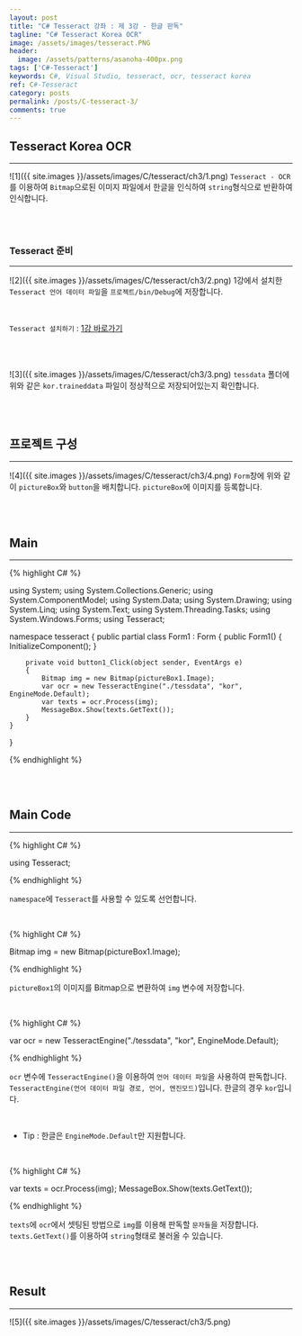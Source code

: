 ```yaml
---
layout: post
title: "C# Tesseract 강좌 : 제 3강 - 한글 판독"
tagline: "C# Tesseract Korea OCR"
image: /assets/images/tesseract.PNG
header:
  image: /assets/patterns/asanoha-400px.png
tags: ['C#-Tesseract']
keywords: C#, Visual Studio, tesseract, ocr, tesseract korea
ref: C#-Tesseract
category: posts
permalink: /posts/C-tesseract-3/
comments: true
---
```


## Tesseract Korea OCR ##
----------

![1]({{ site.images }}/assets/images/C/tesseract/ch3/1.png)
`Tesseract - OCR`를 이용하여 `Bitmap`으로된 이미지 파일에서 한글을 인식하여 `string`형식으로 반환하여 인식합니다.

<br>
<br>

### Tesseract 준비 ###
----------

![2]({{ site.images }}/assets/images/C/tesseract/ch3/2.png)
1강에서 설치한 `Tesseract 언어 데이터 파일`을 `프로젝트/bin/Debug`에 저장합니다.

<br>

`Tesseract 설치하기` : [1강 바로가기][1강] 

<br>
<br>

![3]({{ site.images }}/assets/images/C/tesseract/ch3/3.png)
`tessdata` 폴더에 위와 같은 `kor.traineddata` 파일이 정상적으로 저장되어있는지 확인합니다.

<br>
<br>

## 프로젝트 구성 ##
----------

![4]({{ site.images }}/assets/images/C/tesseract/ch3/4.png)
`Form`창에 위와 같이 `pictureBox`와 `button`을 배치합니다. `pictureBox`에 이미지를 등록합니다.

<br>
<br>

## Main ##
----------

{% highlight C# %}

using System;
using System.Collections.Generic;
using System.ComponentModel;
using System.Data;
using System.Drawing;
using System.Linq;
using System.Text;
using System.Threading.Tasks;
using System.Windows.Forms;
using Tesseract;

namespace tesseract
{
    public partial class Form1 : Form
    {
        public Form1()
        {
            InitializeComponent();
        }

        private void button1_Click(object sender, EventArgs e)
        {
            Bitmap img = new Bitmap(pictureBox1.Image);
            var ocr = new TesseractEngine("./tessdata", "kor", EngineMode.Default);
            var texts = ocr.Process(img);
            MessageBox.Show(texts.GetText());
        }
    }
}

{% endhighlight %}

<br>
<br>

## Main Code ##
----------

{% highlight C# %}

using Tesseract;

{% endhighlight %}

`namespace`에 `Tesseract`를 사용할 수 있도록 선언합니다.

<br>

{% highlight C# %}

Bitmap img = new Bitmap(pictureBox1.Image);

{% endhighlight %}

`pictureBox1`의 이미지를 Bitmap으로 변환하여 `img` 변수에 저장합니다.

<br>

{% highlight C# %}

var ocr = new TesseractEngine("./tessdata", "kor", EngineMode.Default);

{% endhighlight %}

`ocr` 변수에 `TesseractEngine()`을 이용하여 `언어 데이터 파일`을 사용하여 판독합니다. `TesseractEngine(언어 데이터 파일 경로, 언어, 엔진모드)`입니다. 한글의 경우 `kor`입니다.

<br>

* Tip : 한글은 `EngineMode.Default`만 지원합니다.

<br>

{% highlight C# %}

var texts = ocr.Process(img);
MessageBox.Show(texts.GetText());

{% endhighlight %}

`texts`에 `ocr`에서 셋팅된 방법으로 `img`를 이용해 판독할 `문자들`을 저장합니다. `texts.GetText()`를 이용하여 `string`형태로 불러올 수 있습니다.

<br>
<br>

## Result ##
----------

![5]({{ site.images }}/assets/images/C/tesseract/ch3/5.png)

[1강]: https://076923.github.io/posts/C-tesseract-1/

